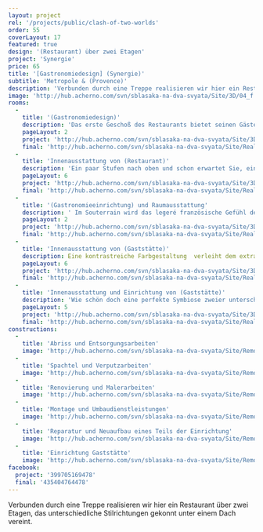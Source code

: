 ```yaml
---
layout: project
rel: '/projects/public/clash-of-two-worlds' 
order: 55
coverLayout: 17
featured: true
design: '(Restaurant) über zwei Etagen'
project: 'Synergie'
price: 65
title: '[Gastronomiedesign] (Synergie)'
subtitle: 'Metropole & (Provence)'
description: 'Verbunden durch eine Treppe realisieren wir hier ein Restaurant über zwei Etagen, das unterschiedliche Stilrichtungen gekonnt unter einem Dach vereint.'
image: 'http://hub.acherno.com/svn/sblasaka-na-dva-svyata/Site/3D/04_f.jpg'
rooms:
  -
    title: '(Gastronomiedesign)'
    description: 'Das erste Geschoß des Restaurants bietet seinen Gästen ein Ambiente, das im klassischen Stil der Provence gehalten ist.'
    pageLayout: 2
    project: 'http://hub.acherno.com/svn/sblasaka-na-dva-svyata/Site/3D/06_f.jpg'
    final: 'http://hub.acherno.com/svn/sblasaka-na-dva-svyata/Site/Realizacia/03.JPG'
  -
    title: 'Innenausstattung von (Restaurant)'
    description: 'Ein paar Stufen nach oben und schon erwartet Sie, ein elegant und modern eingerichtetes Restaurant, das allen Trends der Moderne Rechnung trägt.'
    pageLayout: 6
    project: 'http://hub.acherno.com/svn/sblasaka-na-dva-svyata/Site/3D/01_f.bmp'
    final: 'http://hub.acherno.com/svn/sblasaka-na-dva-svyata/Site/Realizacia/01.JPG'
  -
    title: '(Gastronomieeinrichtung) und Raumausstattung'
    description: ' Im Souterrain wird das legeré französische Gefühl der Provence gelebt, während im Obergeschoss der Puls der Moderne zu spüren ist.'
    pageLayout: 2
    project: 'http://hub.acherno.com/svn/sblasaka-na-dva-svyata/Site/3D/04_f.jpg'
    final: 'http://hub.acherno.com/svn/sblasaka-na-dva-svyata/Site/Realizacia/04.JPG'
  -
    title: 'Innenausstattung von (Gaststätte)'
    description: Eine kontrastreiche Farbgestaltung  verleiht dem extravaganten Obergeschoss eine zusätzliche Lebendigkeit. Altweiß kombiniert mit glänzendem Schwarz und einer Texturtapete komplettiert das moderne Design. '
    pageLayout: 6
    project: 'http://hub.acherno.com/svn/sblasaka-na-dva-svyata/Site/3D/02_f.bmp'
    final: 'http://hub.acherno.com/svn/sblasaka-na-dva-svyata/Site/Realizacia/02.JPG'
  -
    title: 'Innenausstattung und Einrichtung von (Gaststätte)'
    description: 'Wie schön doch eine perfekte Symbiose zweier unterschiedlicher Welten sein kann.'
    pageLayout: 5
    project: 'http://hub.acherno.com/svn/sblasaka-na-dva-svyata/Site/3D/05_f.jpg'
    final: 'http://hub.acherno.com/svn/sblasaka-na-dva-svyata/Site/Realizacia/05.JPG'
constructions:
  - 
    title: 'Abriss und Entsorgungsarbeiten'
    image: 'http://hub.acherno.com/svn/sblasaka-na-dva-svyata/Site/Remonti/01.jpg'
  - 
    title: 'Spachtel und Verputzarbeiten'
    image: 'http://hub.acherno.com/svn/sblasaka-na-dva-svyata/Site/Remonti/02.jpg'
  - 
    title: 'Renovierung und Malerarbeiten'
    image: 'http://hub.acherno.com/svn/sblasaka-na-dva-svyata/Site/Remonti/06.jpg'
  - 
    title: 'Montage und Umbaudienstleistungen'
    image: 'http://hub.acherno.com/svn/sblasaka-na-dva-svyata/Site/Remonti/07.jpg'
  -
    title: 'Reparatur und Neuaufbau eines Teils der Einrichtung'
    image: 'http://hub.acherno.com/svn/sblasaka-na-dva-svyata/Site/Remonti/04.jpg'
  -
    title: 'Einrichtung Gaststätte'
    image: 'http://hub.acherno.com/svn/sblasaka-na-dva-svyata/Site/Remonti/08.jpg'
facebook:
  project: '399705169478'
  final: '435404764478'
---
```

Verbunden durch eine Treppe realisieren wir hier ein Restaurant über zwei Etagen, das unterschiedliche Stilrichtungen gekonnt unter einem Dach vereint.
